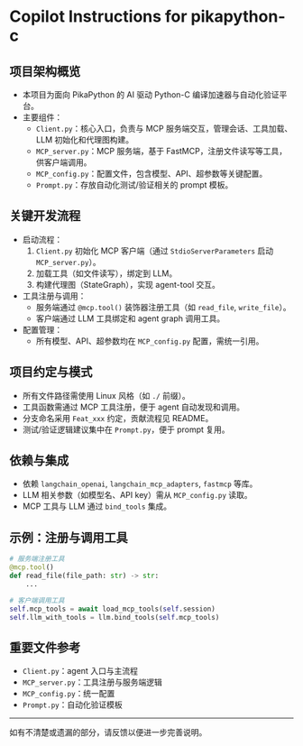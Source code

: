 # Copilot Instructions for pikapython-c

## 项目架构概览
- 本项目为面向 PikaPython 的 AI 驱动 Python-C 编译加速器与自动化验证平台。
- 主要组件：
  - `Client.py`：核心入口，负责与 MCP 服务端交互，管理会话、工具加载、LLM 初始化和代理图构建。
  - `MCP_server.py`：MCP 服务端，基于 FastMCP，注册文件读写等工具，供客户端调用。
  - `MCP_config.py`：配置文件，包含模型、API、超参数等关键配置。
  - `Prompt.py`：存放自动化测试/验证相关的 prompt 模板。

## 关键开发流程
- 启动流程：
  1. `Client.py` 初始化 MCP 客户端（通过 `StdioServerParameters` 启动 `MCP_server.py`）。
  2. 加载工具（如文件读写），绑定到 LLM。
  3. 构建代理图（StateGraph），实现 agent-tool 交互。
- 工具注册与调用：
  - 服务端通过 `@mcp.tool()` 装饰器注册工具（如 `read_file`, `write_file`）。
  - 客户端通过 LLM 工具绑定和 agent graph 调用工具。
- 配置管理：
  - 所有模型、API、超参数均在 `MCP_config.py` 配置，需统一引用。

## 项目约定与模式
- 所有文件路径需使用 Linux 风格（如 `./` 前缀）。
- 工具函数需通过 MCP 工具注册，便于 agent 自动发现和调用。
- 分支命名采用 `Feat_xxx` 约定，贡献流程见 README。
- 测试/验证逻辑建议集中在 `Prompt.py`，便于 prompt 复用。

## 依赖与集成
- 依赖 `langchain_openai`, `langchain_mcp_adapters`, `fastmcp` 等库。
- LLM 相关参数（如模型名、API key）需从 `MCP_config.py` 读取。
- MCP 工具与 LLM 通过 `bind_tools` 集成。

## 示例：注册与调用工具
```python
# 服务端注册工具
@mcp.tool()
def read_file(file_path: str) -> str:
    ...

# 客户端调用工具
self.mcp_tools = await load_mcp_tools(self.session)
self.llm_with_tools = llm.bind_tools(self.mcp_tools)
```

## 重要文件参考
- `Client.py`：agent 入口与主流程
- `MCP_server.py`：工具注册与服务端逻辑
- `MCP_config.py`：统一配置
- `Prompt.py`：自动化验证模板

---
如有不清楚或遗漏的部分，请反馈以便进一步完善说明。